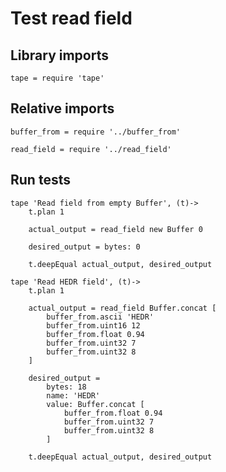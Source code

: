 # Test read field

## Library imports

	tape = require 'tape'


## Relative imports

	buffer_from = require '../buffer_from'

	read_field = require '../read_field'


## Run tests

	tape 'Read field from empty Buffer', (t)->
		t.plan 1

		actual_output = read_field new Buffer 0

		desired_output = bytes: 0

		t.deepEqual actual_output, desired_output

	tape 'Read HEDR field', (t)->
		t.plan 1

		actual_output = read_field Buffer.concat [
			buffer_from.ascii 'HEDR'
			buffer_from.uint16 12
			buffer_from.float 0.94
			buffer_from.uint32 7
			buffer_from.uint32 8
		]

		desired_output =
			bytes: 18
			name: 'HEDR'
			value: Buffer.concat [
				buffer_from.float 0.94
				buffer_from.uint32 7
				buffer_from.uint32 8
			]

		t.deepEqual actual_output, desired_output
